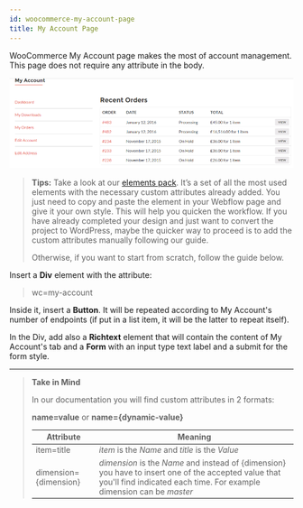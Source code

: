 ```yaml
---
id: woocommerce-my-account-page
title: My Account Page
---
```


WooCommerce My Account page makes the most of account management. This page does not require any attribute in the body.

![](assets/my-account.png)

> **Tips:**
> Take a look at our [elements pack](https://preview.webflow.com/preview/webflow-to-shopify-elements?utm_medium=preview_link&utm_source=designer&utm_content=webflow-to-shopify-elements&preview=71280fc62c37d44b2222bbe7b9a3e953&mode=preview). It’s a set of all the most used elements with the necessary custom attributes already added. You just need to copy and paste the element in your Webflow page and give it your own style. This will help you quicken the workflow. If you have already completed your design and just want to convert the project to WordPress, maybe the quicker way to proceed is to add the custom attributes manually following our guide.
>
> Otherwise, if you want to start from scratch, follow the guide below.

Insert a **Div** element with the attribute:

> wc=my-account

Inside it, insert a **Button**. It will be repeated according to My Account's number of endpoints (if put in a list item, it will be the latter to repeat itself).

In the Div, add also a **Richtext** element that will contain the content of My Account's tab and a **Form** with an input type text label and a submit for the form style. 








---------
> **Take in Mind**
>
> In our documentation you will find custom attributes in 2 formats:
>
> **name=value** or **name={dynamic-value}**
>
>
> **Attribute**             | **Meaning** | 
> -------------             | --------------- |
> | item=title              | *item* is the *Name* and *title* is the *Value* |
> | dimension={dimension}   | *dimension* is the *Name* and instead of {dimension} you have to insert one of the accepted value that you'll find indicated each time. For example dimension can be *master*|